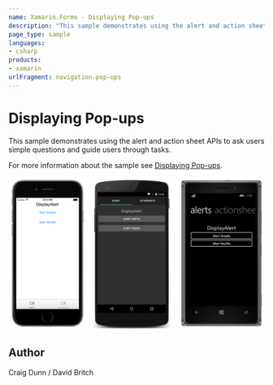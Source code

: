 ```yaml
---
name: Xamarin.Forms - Displaying Pop-ups
description: "This sample demonstrates using the alert and action sheet APIs to ask users simple questions and guide users through tasks #navigation"
page_type: sample
languages:
- csharp
products:
- xamarin
urlFragment: navigation-pop-ups
---
```

# Displaying Pop-ups

This sample demonstrates using the alert and action sheet APIs to ask users simple questions and guide users through tasks.

For more information about the sample see [Displaying Pop-ups](https://docs.microsoft.com/xamarin/xamarin-forms/user-interface/pop-ups).

![Displaying Pop-ups application screenshot](Screenshots/01All.png "Displaying Pop-ups application screenshot")

## Author

Craig Dunn / David Britch

